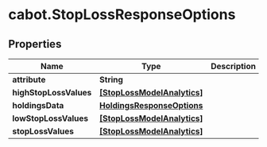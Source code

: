 # cabot.StopLossResponseOptions

## Properties

Name | Type | Description | Notes
------------ | ------------- | ------------- | -------------
**attribute** | **String** |  | [optional] 
**highStopLossValues** | [**[StopLossModelAnalytics]**](StopLossModelAnalytics.md) |  | [optional] 
**holdingsData** | [**HoldingsResponseOptions**](HoldingsResponseOptions.md) |  | [optional] 
**lowStopLossValues** | [**[StopLossModelAnalytics]**](StopLossModelAnalytics.md) |  | [optional] 
**stopLossValues** | [**[StopLossModelAnalytics]**](StopLossModelAnalytics.md) |  | [optional] 


